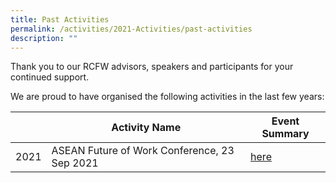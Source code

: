 ```yaml
---
title: Past Activities
permalink: /activities/2021-Activities/past-activities
description: ""
---
```

Thank you to our RCFW advisors, speakers and participants for your continued support. 

We are proud to have organised the following activities in the last few years:

|  | Activity Name | Event Summary |
| -------- | -------- | -------- |
| 2021     | ASEAN Future of Work Conference, 23 Sep 2021 | [here](/activities/upcoming-activities/asean-fow-2021/)     |


